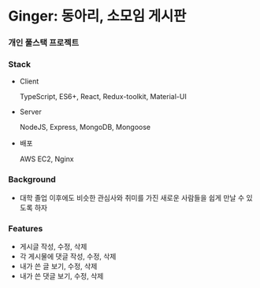 # Ginger: 동아리, 소모임 게시판
### 개인 풀스택 프로젝트

### Stack
- Client

  TypeScript, ES6+, React, Redux-toolkit, Material-UI
  
- Server

  NodeJS, Express, MongoDB, Mongoose
  
- 배포

  AWS EC2, Nginx
  
### Background

- 대학 졸업 이후에도 비슷한 관심사와 취미를 가진 새로운 사람들을 쉽게 만날 수 있도록 하자

### Features

- 게시글 작성, 수정, 삭제
- 각 게시물에 댓글 작성, 수정, 삭제
- 내가 쓴 글 보기, 수정, 삭제
- 내가 쓴 댓글 보기, 수정, 삭제
